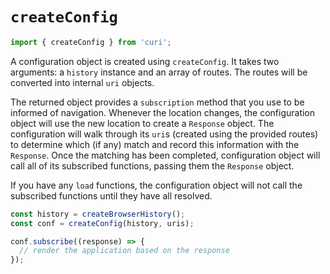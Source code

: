 # `createConfig`

```js
import { createConfig } from 'curi';
```

A configuration object is created using `createConfig`. It takes two arguments: a `history` instance and an array of routes. The routes will be converted into internal `uri` objects.

The returned object provides a `subscription` method that you use to be informed of navigation. Whenever the location changes, the configuration object will use the new location to create a `Response` object. The configuration will walk through its `uri`s (created using the provided routes) to determine which (if any) match and record this information with the `Response`. Once the matching has been completed, configuration object will call all of its subscribed functions, passing them the `Response` object.

If you have any `load` functions, the configuration object will not call the subscribed functions until they have all resolved.

```js
const history = createBrowserHistory();
const conf = createConfig(history, uris);

conf.subscribe((response) => {
  // render the application based on the response
});
```
